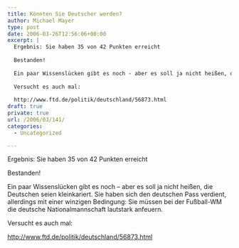```yaml
---
title: Könnten Sie Deutscher werden?
author: Michael Mayer
type: post
date: 2006-03-26T12:56:06+00:00
excerpt: |
  Ergebnis: Sie haben 35 von 42 Punkten erreicht
  
  Bestanden!
  
  Ein paar Wissenslücken gibt es noch - aber es soll ja nicht heißen, die Deutschen seien kleinkariert. Sie haben sich den deutschen Pass verdient, allerdings mit einer winzigen Bedingung: Sie müssen bei der Fußball-WM die deutsche Nationalmannschaft lautstark anfeuern.
  
  Versucht es auch mal:
  
  http://www.ftd.de/politik/deutschland/56873.html
draft: true
private: true
url: /2006/03/141/
categories:
  - Uncategorized

---
```

Ergebnis: Sie haben 35 von 42 Punkten erreicht

Bestanden!

Ein paar Wissenslücken gibt es noch &#8211; aber es soll ja nicht heißen, die Deutschen seien kleinkariert. Sie haben sich den deutschen Pass verdient, allerdings mit einer winzigen Bedingung: Sie müssen bei der Fußball-WM die deutsche Nationalmannschaft lautstark anfeuern.

Versucht es auch mal:

<http://www.ftd.de/politik/deutschland/56873.html>
